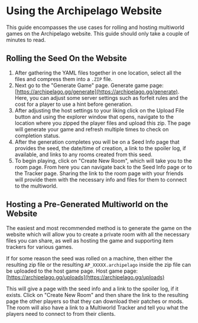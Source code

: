 # Using the Archipelago Website
This guide encompasses the use cases for rolling and hosting multiworld games on the Archipelago website. This guide should only take a couple of minutes to read.

## Rolling the Seed On the Website
1. After gathering the YAML files together in one location, select all the files and compress them into a `.ZIP` file. 
2. Next go to the "Generate Game" page. Generate game page: [https://archipelago.gg/generate](https://archipelago.gg/generate). Here, you can adjust some server settings such as forfeit rules and the cost for a player to use a hint before generation. 
3. After adjusting the host settings to your liking click on the Upload File button and using the explorer window that opens, 
navigate to the location where you zipped the player files and upload this zip. The page will generate your game and refresh
multiple times to check on completion status. 
4. After the generation completes you will be on a Seed Info page that provides
the seed, the date/time of creation, a link to the spoiler log, if available, and links to any rooms created from this seed.
5. To begin playing, click on "Create New Room", which will take you to the room page. From here you can navigate back to the
Seed Info page or to the Tracker page. Sharing the link to the room page with your friends will provide them with the
necessary info and files for them to connect to the multiworld.

## Hosting a Pre-Generated Multiworld on the Website
The easiest and most recommended method is to generate the game on the website which will allow you to create a private
room with all the necessary files you can share, as well as hosting the game and supporting item trackers for various games. 

If for some reason the seed was rolled on a machine, then either the resulting zip file or the resulting `AP_XXXXX.archipelago`
inside the zip file can be uploaded to the host game page. Host game page: [https://archipelago.gg/uploads](https://archipelago.gg/uploads) 

This will give a page with the seed info and a 
link to the spoiler log, if it exists. Click on "Create New Room" and then share the link to the resulting page the other players 
so that they can download their patches or mods. The room will also have a link to a Multiworld Tracker and tell you 
what the players need to connect to from their clients.